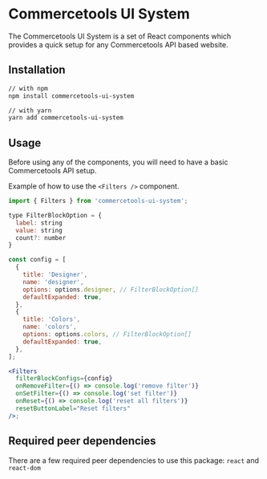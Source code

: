 # Commercetools UI System

The Commercetools UI System is a set of React components which provides a quick setup for any Commercetools API based website.

## Installation

```bash
// with npm
npm install commercetools-ui-system

// with yarn
yarn add commercetools-ui-system
```

## Usage

Before using any of the components, you will need to have a basic Commercetools API setup.

Example of how to use the `<Filters />` component.

```jsx
import { Filters } from 'commercetools-ui-system';

type FilterBlockOption = {
  label: string
  value: string
  count?: number
}

const config = [
  {
    title: 'Designer',
    name: 'designer',
    options: options.designer, // FilterBlockOption[]
    defaultExpanded: true,
  },
  {
    title: 'Colors',
    name: 'colors',
    options: options.colors, // FilterBlockOption[]
    defaultExpanded: true,
  },
];

<Filters
  filterBlockConfigs={config}
  onRemoveFilter={() => console.log('remove filter')}
  onSetFilter={() => console.log('set filter')}
  onReset={() => console.log('reset all filters')}
  resetButtonLabel="Reset filters"
/>;
```

## Required peer dependencies

There are a few required peer dependencies to use this package:
`react` and `react-dom`
